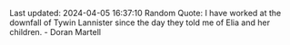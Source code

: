 Last updated: 2024-04-05 16:37:10
Random Quote: I have worked at the downfall of Tywin Lannister since the day they told me of Elia and her children.  -  Doran Martell